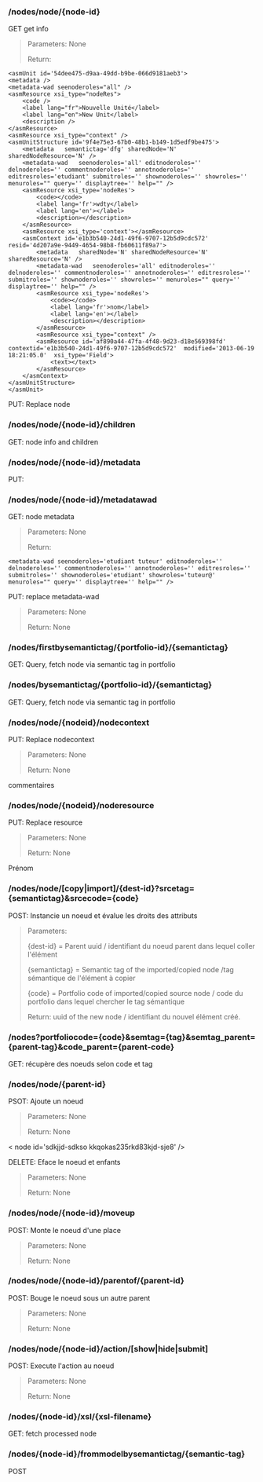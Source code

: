 ### /nodes/node/{node-id}
GET get info
> Parameters:
> None
>
> Return:
>
	<asmUnit id='54dee475-d9aa-49dd-b9be-066d9181aeb3'>
	<metadata />
	<metadata-wad seenoderoles="all" />
	<asmResource xsi_type="nodeRes">
		<code />
		<label lang="fr">Nouvelle Unité</label>
		<label lang="en">New Unit</label>
		<description />
	</asmResource>
	<asmResource xsi_type="context" />
	<asmUnitStructure id='9f4e75e3-67b0-48b1-b149-1d5edf9be475'>
		<metadata   semantictag='dfg' sharedNode='N' sharedNodeResource='N' />
		<metadata-wad   seenoderoles='all' editnoderoles='' delnoderoles='' commentnoderoles='' annotnoderoles='' editresroles='etudiant' submitroles='' shownoderoles='' showroles='' menuroles="" query='' displaytree='' help="" />
		<asmResource xsi_type='nodeRes'>
			<code></code>
			<label lang='fr'>wdty</label>
			<label lang='en'></label>
			<description></description>
		</asmResource>
		<asmResource xsi_type='context'></asmResource>
		<asmContext id='e1b3b540-24d1-49f6-9707-12b5d9cdc572' resid='4d207a9e-9449-4654-98b8-fb60611f89a7'>
			<metadata   sharedNode='N' sharedNodeResource='N' sharedResource='N' />
			<metadata-wad   seenoderoles='all' editnoderoles='' delnoderoles='' commentnoderoles='' annotnoderoles='' editresroles='' submitroles='' shownoderoles='' showroles='' menuroles="" query='' displaytree='' help="" />
			<asmResource xsi_type='nodeRes'>
				<code></code>
				<label lang='fr'>nom</label>
				<label lang='en'></label>
				<description></description>
			</asmResource>
			<asmResource xsi_type="context" />
			<asmResource id='af890a44-47fa-4f48-9d23-d18e569398fd' contextid='e1b3b540-24d1-49f6-9707-12b5d9cdc572'  modified='2013-06-19 18:21:05.0'  xsi_type='Field'>
				<text></text>
			</asmResource>
		</asmContext>
	</asmUnitStructure>
	</asmUnit>

PUT: Replace node

### /nodes/node/{node-id}/children
GET: node info and children

### /nodes/node/{node-id}/metadata
PUT: <metadata  sharedNode='N' sharedNodeResource='N' /> 

### /nodes/node/{node-id}/metadatawad
GET: node metadata
> Parameters:
> None
>
> Return:
>
	<metadata-wad seenoderoles='etudiant tuteur' editnoderoles='' delnoderoles='' commentnoderoles='' annotnoderoles='' editresroles='' submitroles='' shownoderoles='etudiant' showroles='tuteur@' menuroles="" query='' displaytree='' help="" />

PUT: replace metadata-wad
> Parameters:
> None
>
> Return:
> None
<metadata-wad  seenoderoles='all' editnoderoles='' delnoderoles='' commentnoderoles='etudiant' annotnoderoles='' editresroles='' submitroles='' shownoderoles='' showroles='' menuroles="" query='' displaytree='' help="" /> 


### /nodes/firstbysemantictag/{portfolio-id}/{semantictag}
GET: Query, fetch node via semantic tag in portfolio

### /nodes/bysemantictag/{portfolio-id}/{semantictag}
GET: Query, fetch node via semantic tag in portfolio

### /nodes/node/{nodeid}/nodecontext
PUT: Replace nodecontext
> Parameters:
> None
>
> Return:
> None
<asmResource xsi_type='context'>
    <comment>commentaires</comment>
</asmResource> 

### /nodes/node/{nodeid}/noderesource
PUT: Replace resource
> Parameters:
> None
>
> Return:
> None
<asmResource xsi_type='nodeRes'>
    <code></code>
    <label lang='fr'>Prénom</label>
    <label lang='en'></label>
    <description></description>
</asmResource> 

### /nodes/node/[copy|import]/{dest-id}?srcetag={semantictag}&srcecode={code}
POST: Instancie un noeud et évalue les droits des attributs
> Parameters:
>
>{dest-id} = Parent uuid / identifiant du noeud parent dans lequel coller l'élément
>
>{semantictag} = Semantic tag of the imported/copied node /tag sémantique de l'élément à copier
>
>{code} = Portfolio code of imported/copied source node / code du portfolio dans lequel chercher le tag sémantique
>
> Return:
> uuid of the new node / identifiant du nouvel élément créé.

### /nodes?portfoliocode={code}&semtag={tag}&semtag_parent={parent-tag}&code_parent={parent-code}
GET: récupère des noeuds selon code et tag

### /nodes/node/{parent-id}
PSOT: Ajoute un noeud
> Parameters:
> None
>
> Return:
> None
<asmContext id='' resid='' ctxid=''>
    <metadata />
    <metadata-wad seenoderoles='all'/>
    <asmResource xsi_type='nodeRes'>
        <code></code>
        <label lang='fr'></label>
        <label lang='en'></label>
        <description></description>
    </asmResource>
    <asmResource xsi_type='context'></asmResource>
    <asmResource xsi_type='Calendar'><text></text>
    </asmResource>
</asmContext> 

< node id='sdkjjd-sdkso kkqokas235rkd83kjd-sje8' />

DELETE: Eface le noeud et enfants
> Parameters:
> None
>
> Return:
> None

### /nodes/node/{node-id}/moveup
POST: Monte le noeud d'une place
> Parameters:
> None
>
> Return:
> None

### /nodes/node/{node-id}/parentof/{parent-id}
POST: Bouge le noeud sous un autre parent
> Parameters:
> None
>
> Return:
> None


### /nodes/node/{node-id}/action/[show|hide|submit]
POST: Execute l'action au noeud
> Parameters:
> None
>
> Return:
> None

### /nodes/{node-id}/xsl/{xsl-filename}
GET: fetch processed node

### /nodes/{node-id}/frommodelbysemantictag/{semantic-tag}
POST
